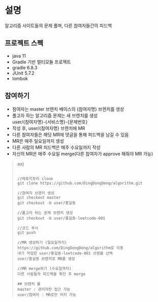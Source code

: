 # 설명
알고리즘 사이트들의 문제 풀며, 다른 참여자들간의 피드백



## 프로젝트 스펙
 * java 11
 * Gradle 기반 멀티모듈 프로젝트
 * gradle 6.8.3
 * JUnit 5.7.2
 * lombok
 
 
## 참여하기
 * 참여자는 master 브렌치 베이스의 {참여자명} 브렌치를 생성
 * 풀고자 하는 알고리즘 문제는 새 브렌치를 생성   
 user/{참여자명}-{서비스명}-{문제번호}
 * 작성 후, user/{참여자명} 브렌치에 MR
 * 다른 참여자들은 해당 MR에 댓글을 통해 피드백을 남길 수 있음
 * MR은 매주 일요일까지 생성
 * 다른 사람의 MR 피드백은 매주 수요일까지 작성
 * 자신의 MR은 매주 수요일 merge(다른 참여자가 approve 해줘야 MR 가능)
 
>ex)
>   
> ````
>  
> //레포지토리 clone
> git clone https://github.com/DingDongDeng/algorithm.git
> 
> //참여자 브렌치 생성
> git checkout master   
> git checkout -b user/홍길동
> 
> //풀고자 하는 문제 브렌치 생성
> git checkout -b user/홍길동-leetcode-001
> 
> //코드 푸시
> git push
> 
> //MR 생성하기 (일요일까지)
> https://github.com/DingDongDeng/algorithm로 이동
> 내가 작업한 user/홍길동-leetcode-001 브렌를 선택
> user/홍길동 브렌치로 MR를 생성 
> 
> //MR merge하기 (수요일까지)
> 다른 사람들의 피드백을 확인 후 merge
> 
> ## 브렌치 룰
> master : 관리자만 접근 가능
> user/참여자 : MR로만 머지 가능
> ````

